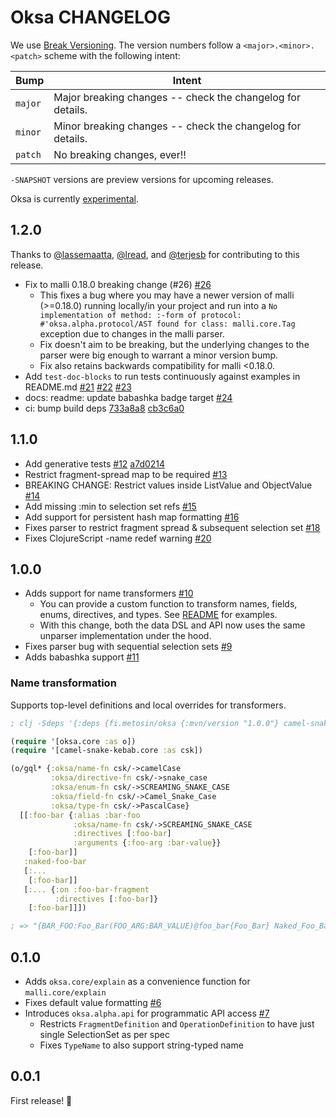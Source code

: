 # Oksa CHANGELOG

We use [Break Versioning][breakver]. The version numbers follow a `<major>.<minor>.<patch>` scheme with the following intent:

| Bump    | Intent                                                     |
| ------- | ---------------------------------------------------------- |
| `major` | Major breaking changes -- check the changelog for details. |
| `minor` | Minor breaking changes -- check the changelog for details. |
| `patch` | No breaking changes, ever!!                                |

`-SNAPSHOT` versions are preview versions for upcoming releases.

[breakver]: https://github.com/ptaoussanis/encore/blob/master/BREAK-VERSIONING.md

Oksa is currently [experimental](https://github.com/topics/metosin-experimental).

## 1.2.0

Thanks to [@lassemaatta](https://github.com/lassemaatta),
[@lread](https://github.com/lread), and [@terjesb](https://github.com/terjesb)
for contributing to this release.

- Fix to malli 0.18.0 breaking change (#26) [#26](https://github.com/metosin/oksa/pull/26)
  - This fixes a bug where you may have a newer version of malli (>=0.18.0)
    running locally/in your project and run into a `No implementation of
    method: :-form of protocol: #'oksa.alpha.protocol/AST found for class:
    malli.core.Tag` exception due to changes in the malli parser.
  - Fix doesn't aim to be breaking, but the underlying changes to the parser
    were big enough to warrant a minor version bump.
  - Fix also retains backwards compatibility for malli <0.18.0.
- Add `test-doc-blocks` to run tests continuously against examples in README.md [#21](https://github.com/metosin/oksa/pull/21) [#22](https://github.com/metosin/oksa/pull/22) [#23](https://github.com/metosin/oksa/pull/23)
- docs: readme: update babashka badge target [#24](https://github.com/metosin/oksa/pull/24)
- ci: bump build deps [733a8a8](https://github.com/metosin/oksa/commit/733a8a86c05a76059f65840355522e96229c0954) [cb3c6a0](https://github.com/metosin/oksa/commit/cb3c6a03806e0c6e51651fa913aed415dcf4cf7e)

## 1.1.0

- Add generative tests [#12](https://github.com/metosin/oksa/pull/12) [a7d0214](https://github.com/metosin/oksa/commit/a7d0214d832f93401974cc1d5e0dd988914fddbc)
- Restrict fragment-spread map to be required [#13](https://github.com/metosin/oksa/pull/13)
- BREAKING CHANGE: Restrict values inside ListValue and ObjectValue [#14](https://github.com/metosin/oksa/pull/14)
- Add missing :min to selection set refs [#15](https://github.com/metosin/oksa/pull/15)
- Add support for persistent hash map formatting [#16](https://github.com/metosin/oksa/pull/16)
- Fixes parser to restrict fragment spread & subsequent selection set [#18](https://github.com/metosin/oksa/pull/18)
- Fixes ClojureScript -name redef warning [#20](https://github.com/metosin/oksa/pull/20)

## 1.0.0

- Adds support for name transformers [#10](https://github.com/metosin/oksa/pull/10)
  - You can provide a custom function to transform names, fields, enums,
    directives, and types. See [README](README.md#name-transformation) for
    examples.
  - With this change, both the data DSL and API now uses the same unparser
    implementation under the hood.
- Fixes parser bug with sequential selection sets [#9](https://github.com/metosin/oksa/pull/10)
- Adds babashka support [#11](https://github.com/metosin/oksa/pull/11)

### Name transformation

Supports top-level definitions and local overrides for transformers.

```clojure
; clj -Sdeps '{:deps {fi.metosin/oksa {:mvn/version "1.0.0"} camel-snake-kebab/camel-snake-kebab {:mvn/version "0.4.3"}}}'

(require '[oksa.core :as o])
(require '[camel-snake-kebab.core :as csk])

(o/gql* {:oksa/name-fn csk/->camelCase
         :oksa/directive-fn csk/->snake_case
         :oksa/enum-fn csk/->SCREAMING_SNAKE_CASE
         :oksa/field-fn csk/->Camel_Snake_Case
         :oksa/type-fn csk/->PascalCase}
  [[:foo-bar {:alias :bar-foo
              :oksa/name-fn csk/->SCREAMING_SNAKE_CASE
              :directives [:foo-bar]
              :arguments {:foo-arg :bar-value}}
    [:foo-bar]]
   :naked-foo-bar
   [:...
    [:foo-bar]]
   [:... {:on :foo-bar-fragment
          :directives [:foo-bar]}
    [:foo-bar]]])

; => "{BAR_FOO:Foo_Bar(FOO_ARG:BAR_VALUE)@foo_bar{Foo_Bar} Naked_Foo_Bar ...{Foo_Bar} ...on fooBarFragment@foo_bar{Foo_Bar}}"
```

## 0.1.0

- Adds `oksa.core/explain` as a convenience function for `malli.core/explain`
- Fixes default value formatting [#6](https://github.com/metosin/oksa/pull/6)
- Introduces `oksa.alpha.api` for programmatic API access
  [#7](https://github.com/metosin/oksa/pull/7)
  - Restricts `FragmentDefinition` and `OperationDefinition` to have just
    single SelectionSet as per spec
  - Fixes `TypeName` to also support string-typed name

## 0.0.1

First release! 🎉
